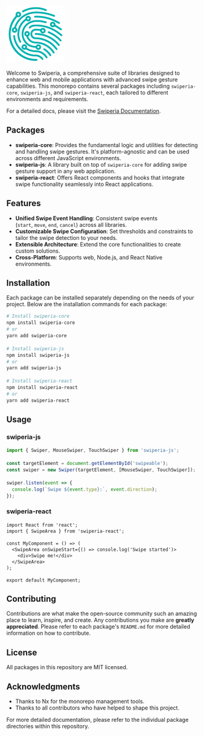[![Swiperia — The modern swipe gesture detector](https://raw.githubusercontent.com/samavati/swiperia/main/docs/public/assets/logo/logox152.png)](https://samavati.github.io/swiperia/)

Welcome to Swiperia, a comprehensive suite of libraries designed to enhance web and mobile applications with advanced swipe gesture capabilities. This monorepo contains several packages including `swiperia-core`, `swiperia-js`, and `swiperia-react`, each tailored to different environments and requirements.

For a detailed docs, please visit the [Swiperia Documentation](https://samavati.github.io/swiperia/).

## Packages

* **swiperia-core**: Provides the fundamental logic and utilities for detecting and handling swipe gestures. It's platform-agnostic and can be used across different JavaScript environments.
* **swiperia-js**: A library built on top of `swiperia-core` for adding swipe gesture support in any web application.
* **swiperia-react**: Offers React components and hooks that integrate swipe functionality seamlessly into React applications.

## Features

* **Unified Swipe Event Handling**: Consistent swipe events (`start`, `move`, `end`, `cancel`) across all libraries.
* **Customizable Swipe Configuration**: Set thresholds and constraints to tailor the swipe detection to your needs.
* **Extensible Architecture**: Extend the core functionalities to create custom solutions.
* **Cross-Platform**: Supports web, Node.js, and React Native environments.

## Installation

Each package can be installed separately depending on the needs of your project. Below are the installation commands for each package:

```bash
# Install swiperia-core
npm install swiperia-core
# or
yarn add swiperia-core

# Install swiperia-js
npm install swiperia-js
# or
yarn add swiperia-js

# Install swiperia-react
npm install swiperia-react
# or
yarn add swiperia-react
```

## Usage

### swiperia-js

```ts
import { Swiper, MouseSwiper, TouchSwiper } from 'swiperia-js';

const targetElement = document.getElementById('swipeable');
const swiper = new Swiper(targetElement, [MouseSwiper, TouchSwiper]);

swiper.listen(event => {
  console.log(`Swipe ${event.type}:`, event.direction);
});
```

### swiperia-react

```tsx
import React from 'react';
import { SwipeArea } from 'swiperia-react';

const MyComponent = () => (
  <SwipeArea onSwipeStart={() => console.log('Swipe started')>
    <div>Swipe me!</div>
  </SwipeArea>
);

export default MyComponent;
```

## Contributing

Contributions are what make the open-source community such an amazing place to learn, inspire, and create. Any contributions you make are **greatly appreciated**. Please refer to each package's `README.md` for more detailed information on how to contribute.

## License

All packages in this repository are MIT licensed.

## Acknowledgments

* Thanks to Nx for the monorepo management tools.
* Thanks to all contributors who have helped to shape this project.

For more detailed documentation, please refer to the individual package directories within this repository.
